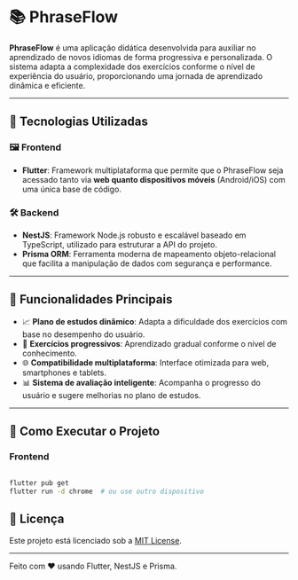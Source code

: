 # 📚 PhraseFlow

**PhraseFlow** é uma aplicação didática desenvolvida para auxiliar no aprendizado de novos idiomas de forma progressiva e personalizada. O sistema adapta a complexidade dos exercícios conforme o nível de experiência do usuário, proporcionando uma jornada de aprendizado dinâmica e eficiente.

---

## 🚀 Tecnologias Utilizadas

### 🖼️ Frontend

* **Flutter**: Framework multiplataforma que permite que o PhraseFlow seja acessado tanto via **web quanto dispositivos móveis** (Android/iOS) com uma única base de código.

### 🛠️ Backend

* **NestJS**: Framework Node.js robusto e escalável baseado em TypeScript, utilizado para estruturar a API do projeto.
* **Prisma ORM**: Ferramenta moderna de mapeamento objeto-relacional que facilita a manipulação de dados com segurança e performance.

---

## 🧠 Funcionalidades Principais

* 📈 **Plano de estudos dinâmico**: Adapta a dificuldade dos exercícios com base no desempenho do usuário.
* 🧩 **Exercícios progressivos**: Aprendizado gradual conforme o nível de conhecimento.
* 🌐 **Compatibilidade multiplataforma**: Interface otimizada para web, smartphones e tablets.
* 📊 **Sistema de avaliação inteligente**: Acompanha o progresso do usuário e sugere melhorias no plano de estudos.



---

## 🧪 Como Executar o Projeto

### Frontend

```bash
 
flutter pub get
flutter run -d chrome  # ou use outro dispositivo
```

 

 

## 📄 Licença

Este projeto está licenciado sob a [MIT License](LICENSE).

---

Feito com ❤️ usando Flutter, NestJS e Prisma.
